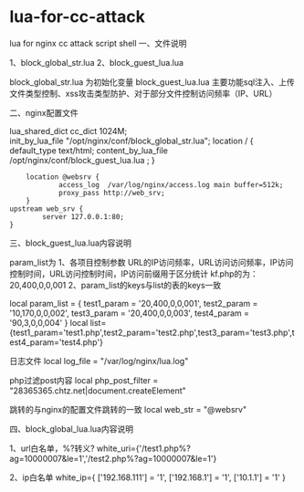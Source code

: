 lua-for-cc-attack
=================

lua for nginx cc  attack script shell
一、文件说明


1、block_global_str.lua
2、block_guest_lua.lua

block_global_str.lua 为初始化变量
block_guest_lua.lua 主要功能sql注入、上传文件类型控制、xss攻击类型防护、对于部分文件控制访问频率（IP、URL）

二、nginx配置文件


lua_shared_dict cc_dict 1024M;  
init_by_lua_file "/opt/nginx/conf/block_global_str.lua";
        location / {
                default_type  text/html;
                content_by_lua_file /opt/nginx/conf/block_guest_lua.lua ;
        }

        location @websrv {
                access_log  /var/log/nginx/access.log main buffer=512k;
                proxy_pass http://web_srv;
        }
	upstream web_srv {
			server 127.0.0.1:80;
	}
		
三、block_guest_lua.lua内容说明


param_list为
1、各项目控制参数
URL的IP访问频率，URL访问访问频率，IP访问控制时间，URL访问控制时间，IP访问前缀用于区分统计
kf.php的为：20,400,0,0,001
2、param_list的keys与list的表的keys一致

local param_list = {
test1_param = '20,400,0,0,001',
test2_param = '10,170,0,0,002',
test3_param  = '20,400,0,0,003',
test4_param = '90,3,0,0,004'
}
local list={test1_param='test1.php',test2_param='test2.php',test3_param='test3.php',test4_param='test4.php'}

日志文件
local  log_file = "/var/log/nginx/lua.log"

php过滤post内容
local php_post_filter = "28365365.chtz.net|document.createElement"

跳转的与nginx的配置文件跳转的一致
local web_str = "@websrv"

四、block_global_lua.lua内容说明


1、url白名单，%?转义?
white_uri={'/test1.php%?ag=10000007&le=1','/test2.php%?ag=10000007&le=1'}   


2、ip白名单
white_ip={
['192.168.111'] = '1',
['192.168.1'] = '1',
['10.1.1'] = '1'
}


